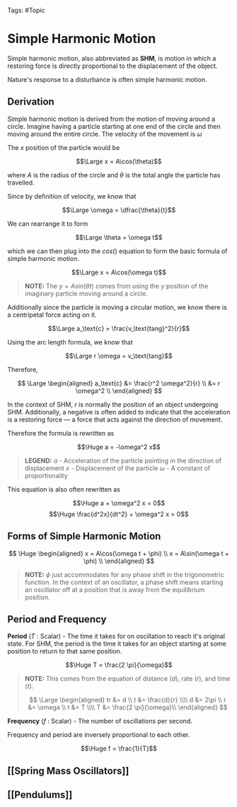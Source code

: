 Tags: #Topic

# Simple Harmonic Motion

Simple harmonic motion, also abbreviated as **SHM**, is motion in which a restoring force is directly proportional to the displacement of the object.

Nature's response to a disturbance is often simple harmonic motion.

## Derivation

Simple harmonic motion is derived from the motion of moving around a circle. Imagine having a particle starting at one end of the circle and then moving around the entire circle. The velocity of the movement is $\omega$

The $x$ position of the particle would be

$$\Large x = A\cos(\theta)$$

where $A$ is the radius of the circle and $\theta$ is the total angle the particle has travelled.

Since by definition of velocity, we know that 

$$\Large \omega = \dfrac{\theta}{t}$$

We can rearrange it to form

$$\Large \theta = \omega t$$

which we can then plug into the $cos()$ equation to form the basic formula of simple harmonic motion.

$$\Large x = A\cos(\omega t)$$

> **NOTE:**
> The $y = Asin(\theta t)$ comes from using  the $y$ position of the imaginary particle moving around a circle.

Additionally since the particle is moving a circular motion, we know there is a centripetal force acting on it.

$$\Large a_\text{c} = \frac{v_\text{tang}^2}{r}$$

Using the arc length formula, we know that

$$\Large r \omega = v_\text{tang}$$

Therefore,

$$
\Large
\begin{aligned}
a_\text{c} &= \frac{r^2 \omega^2}{r} \\
&= r \omega^2 \\
\end{aligned}
$$

In the context of SHM, $r$ is normally the position of an object undergoing SHM. Additionally, a negative is often added to indicate that the acceleration is a restoring force — a force that acts against the direction of movement.

Therefore the formula is rewritten as

$$\Huge a = -\omega^2 x$$
> **LEGEND:**
> $a$ - Acceleration of the particle pointing in the direction of displacement
> $x$ - Displacement of the particle
> $\omega$ - A constant of proportionality

This equation is also often rewritten as

$$\Huge a + \omega^2 x = 0$$
$$\Huge \frac{d^2x}{dt^2} + \omega^2 x = 0$$

## Forms of Simple Harmonic Motion

$$
\Huge
\begin{aligned}
x = A\cos(\omega t + \phi) \\
x = A\sin(\omega t + \phi) \\
\end{aligned}
$$

> **NOTE:**
> $\phi$ just accommodates for any phase shift in the trigonometric function. In the context of an oscillator, a phase shift means starting an oscillator off at a position that is away from the equilibrium position.

## Period and Frequency

**Period** ($T$ : Scalar) - The time it takes for on oscillation to reach it's original state. For SHM, the period is the time it takes for an object starting at some position to return to that same position.

$$\Huge T = \frac{2 \pi}{\omega}$$

> **NOTE:**
> This comes from the equation of distance ($d$), rate ($r$), and time ($t$).
> 
> $$
\Large
\begin{aligned}
tr &= d \\
t &= \frac{d}{r} \\\\
d &= 2\pi \\
r &= \omega \\
t &= T \\\\
T &= \frac{2 \pi}{\omega}\\
\end{aligned}
> $$

**Frequency** ($f$ : Scalar) - The number of oscillations per second.

Frequency and period are inversely proportional to each other.

$$\Huge f = \frac{1}{T}$$

## [[Spring Mass Oscillators]]
## [[Pendulums]]